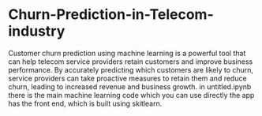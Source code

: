 # Churn-Prediction-in-Telecom-industry
Customer churn prediction using machine learning is a powerful tool that can help telecom service providers retain customers and improve business performance. By accurately predicting which customers are likely to churn, service providers can take proactive measures to retain them and reduce churn, leading to increased revenue and business growth.
in untitled.ipynb there is the main machine learning code which you can use directly
the app has the front end, which is built using skitlearn.
